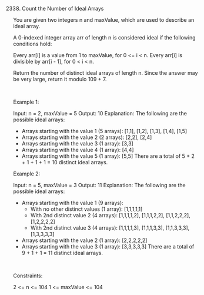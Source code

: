 2338. Count the Number of Ideal Arrays

You are given two integers n and maxValue, which are used to describe an ideal array.

A 0-indexed integer array arr of length n is considered ideal if the following conditions hold:

Every arr[i] is a value from 1 to maxValue, for 0 <= i < n.
Every arr[i] is divisible by arr[i - 1], for 0 < i < n.

Return the number of distinct ideal arrays of length n. Since the answer may be very large, return it modulo 109 + 7.

 

Example 1:

Input: n = 2, maxValue = 5
Output: 10
Explanation: The following are the possible ideal arrays:
- Arrays starting with the value 1 (5 arrays): [1,1], [1,2], [1,3], [1,4], [1,5]
- Arrays starting with the value 2 (2 arrays): [2,2], [2,4]
- Arrays starting with the value 3 (1 array): [3,3]
- Arrays starting with the value 4 (1 array): [4,4]
- Arrays starting with the value 5 (1 array): [5,5]
There are a total of 5 + 2 + 1 + 1 + 1 = 10 distinct ideal arrays.


Example 2:

Input: n = 5, maxValue = 3
Output: 11
Explanation: The following are the possible ideal arrays:
- Arrays starting with the value 1 (9 arrays): 
   - With no other distinct values (1 array): [1,1,1,1,1] 
   - With 2nd distinct value 2 (4 arrays): [1,1,1,1,2], [1,1,1,2,2], [1,1,2,2,2], [1,2,2,2,2]
   - With 2nd distinct value 3 (4 arrays): [1,1,1,1,3], [1,1,1,3,3], [1,1,3,3,3], [1,3,3,3,3]
- Arrays starting with the value 2 (1 array): [2,2,2,2,2]
- Arrays starting with the value 3 (1 array): [3,3,3,3,3]
There are a total of 9 + 1 + 1 = 11 distinct ideal arrays.


 

Constraints:

2 <= n <= 104
1 <= maxValue <= 104